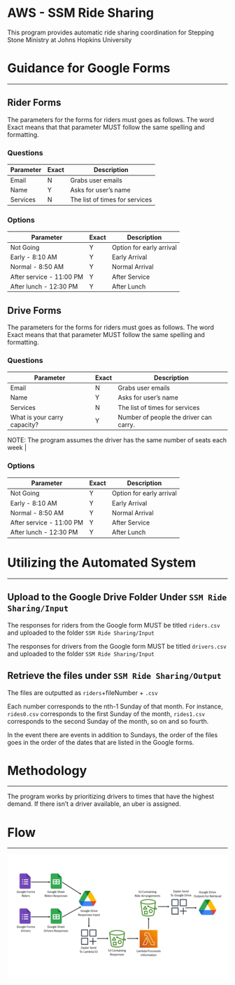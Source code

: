 # AWS - SSM Ride Sharing

This program provides automatic ride sharing coordination for Stepping Stone Ministry at Johns Hopkins University 

# Guidance for Google Forms

---

## Rider Forms

The parameters for the forms for riders must goes as follows. The word Exact means that that parameter MUST follow the same spelling and formatting. 

### Questions

| Parameter | Exact | Description |
| --- | --- | --- |
| Email | N | Grabs user emails |
| Name | Y | Asks for user’s name |
| Services | N | The list of times for services |

### Options

| Parameter | Exact | Description |
| --- | --- | --- |
| Not Going | Y | Option for early arrival |
| Early - 8:10 AM | Y | Early Arrival |
| Normal - 8:50 AM | Y | Normal Arrival |
| After service - 11:00 PM | Y | After Service |
| After lunch - 12:30 PM | Y | After Lunch |

## Drive Forms

The parameters for the forms for riders must goes as follows. The word Exact means that that parameter MUST follow the same spelling and formatting. 

### Questions

| Parameter | Exact | Description |
| --- | --- | --- |
| Email | N | Grabs user emails |
| Name | Y | Asks for user’s name |
| Services | N | The list of times for services |
| What is your carry capacity? | Y | Number of people the driver can carry. 

NOTE: The program assumes the driver has the same number of seats each week |

### Options

| Parameter | Exact | Description |
| --- | --- | --- |
| Not Going | Y | Option for early arrival |
| Early - 8:10 AM | Y | Early Arrival |
| Normal - 8:50 AM | Y | Normal Arrival |
| After service - 11:00 PM | Y | After Service |
| After lunch - 12:30 PM | Y | After Lunch |

# Utilizing the Automated System

---

## Upload to the Google Drive Folder Under `SSM Ride Sharing/Input`

The responses for riders from the Google form MUST be titled `riders.csv` and uploaded to the folder `SSM Ride Sharing/Input`

The responses for drivers from the Google form MUST be titled `drivers.csv` and uploaded to the folder `SSM Ride Sharing/Input`

## Retrieve the files under `SSM Ride Sharing/Output`

The files are outputted as `riders`+fileNumber + `.csv`

Each number corresponds to the nth-1 Sunday of that month. For instance, `rides0.csv` corresponds to the first Sunday of the month, `rides1.csv` corresponds to the second Sunday of the month, so on and so fourth. 

In the event there are events in addition to Sundays, the order of the files goes in the order of the dates that are listed in the Google forms. 

# Methodology

---

The program works by prioritizing drivers to times that have the highest demand. If there isn’t a driver available, an uber is assigned.

# Flow

---
![alt text](https://github.com/semperExploro/AWS-SSM-Ride-Sharing/blob/62ea160ee38036259330b373321e268ec07d93e5/AWS%20SSM%20Workflow.png)
